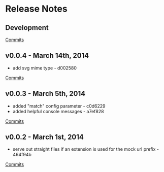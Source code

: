 # Release Notes

## Development

[Commits](https://github.com/jhudson8/gwm-dev-server/compare/v0.0.4...master)

## v0.0.4 - March 14th, 2014

- add svg mime type - d002580

[Commits](https://github.com/jhudson8/gwm-dev-server/compare/v0.0.3...v0.0.4)

## v0.0.3 - March 5th, 2014

- added "match" config parameter - c0d6229
- added helpful console messages - a7ef828

[Commits](https://github.com/jhudson8/gwm-dev-server/compare/v0.0.2...v0.0.3)

## v0.0.2 - March 1st, 2014

- serve out straight files if an extension is used for the mock url prefix - 464f94b

[Commits](https://github.com/jhudson8/gwm-dev-server/compare/v0.0.1...v0.0.2)
